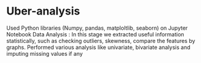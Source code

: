 # Uber-analysis
Used Python libraries (Numpy, pandas, matploltlib, seaborn) on Jupyter Notebook Data Analysis : In this stage we extracted useful information statistically, such as checking outliers, skewness, compare the features by graphs. Performed various analysis like univariate, bivariate analysis and imputing missing values if any
